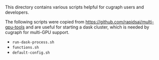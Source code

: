 This directory contains various scripts helpful for cugraph users and developers.

The following scripts were copied from https://github.com/rapidsai/multi-gpu-tools and are useful for starting a dask cluster, which is needed by cugraph for multi-GPU support.
* `run-dask-process.sh`
* `functions.sh`
* `default-config.sh`
